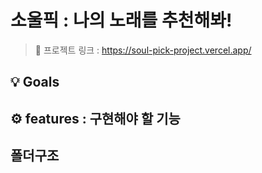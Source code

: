 <h1> 소울픽 : 나의 노래를 추천해봐!</h1>

> 🔗 프로젝트 링크 : <https://soul-pick-project.vercel.app/>

## 💡 Goals

## ⚙️ features : 구현해야 할 기능

## 폴더구조
